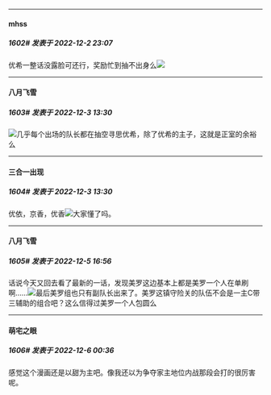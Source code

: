 

*****

####  mhss  
##### 1602#       发表于 2022-12-2 23:07

优希一整话没露脸可还行，奖励忙到抽不出身么<img src="https://static.saraba1st.com/image/smiley/face2017/067.png" referrerpolicy="no-referrer">



*****

####  八月飞雪  
##### 1603#       发表于 2022-12-3 13:30

<img src="https://static.saraba1st.com/image/smiley/face2017/067.png" referrerpolicy="no-referrer">几乎每个出场的队长都在抽空寻思优希，除了优希的主子，这就是正室的余裕么

*****

####  三合一出现  
##### 1604#       发表于 2022-12-3 13:30

优依，京香，优香<img src="https://static.saraba1st.com/image/smiley/face2017/067.png" referrerpolicy="no-referrer">大家懂了吗。



*****

####  八月飞雪  
##### 1605#       发表于 2022-12-5 16:56

话说今天又回去看了最新的一话，发现美罗这边基本上都是美罗一个人在单刷啊……<img src="https://static.saraba1st.com/image/smiley/face2017/068.png" referrerpolicy="no-referrer">最后美罗组也只有副队长出来了。美罗这镇守险关的队伍不会是一主C带三辅助的组合吧？这么信得过美罗一个人包圆么



*****

####  萌宅之眼  
##### 1606#       发表于 2022-12-6 00:36

感觉这个漫画还是以甜为主吧。像我还以为争夺家主地位内战那段会打的很厉害呢。

